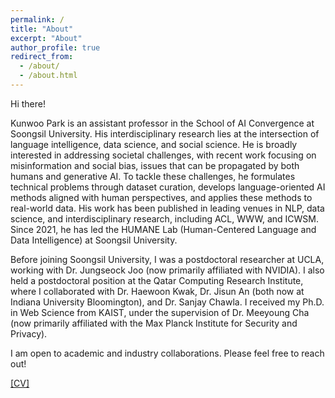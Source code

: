 ```yaml
---
permalink: /
title: "About"
excerpt: "About"
author_profile: true
redirect_from:
  - /about/
  - /about.html
---
```


Hi there!

Kunwoo Park is an assistant professor in the School of AI Convergence at Soongsil University. His interdisciplinary research lies at the intersection of language intelligence, data science, and social science. He is broadly interested in addressing societal challenges, with recent work focusing on misinformation and social bias, issues that can be propagated by both humans and generative AI.  To tackle these challenges, he formulates technical problems through dataset curation, develops language-oriented AI methods aligned with human perspectives, and applies these methods to real-world data. His work has been published in leading venues in NLP, data science, and interdisciplinary research, including ACL, WWW, and ICWSM. Since 2021, he has led the HUMANE Lab (Human-Centered Language and Data Intelligence) at Soongsil University. 

Before joining Soongsil University, I was a postdoctoral researcher at UCLA, working with Dr. Jungseock Joo (now primarily affiliated with NVIDIA). I also held a postdoctoral position at the Qatar Computing Research Institute, where I collaborated with Dr. Haewoon Kwak, Dr. Jisun An (both now at Indiana University Bloomington), and Dr. Sanjay Chawla. I received my Ph.D. in Web Science from KAIST, under the supervision of Dr. Meeyoung Cha (now primarily affiliated with the Max Planck Institute for Security and Privacy).

I am open to academic and industry collaborations. Please feel free to reach out!

[\[CV\]](/files/Kunwoo_CV.pdf)


<!--- 
# News

{% for post in site.news reversed %}
  {% include archive-single-news.html %}
{% endfor %}
-->
